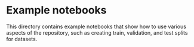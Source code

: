 # Example notebooks

This directory contains example notebooks that show how to use various aspects of the repository, such as creating train, validation, and test splits for datasets.
